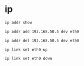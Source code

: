 # ip

```bash
ip addr show
```

```bash
ip addr add 192.168.50.5 dev eth0
```


```bash
ip addr del 192.168.50.5 dev eth0
```

```bash
ip link set eth0 up
```

```bash
ip link set eth0 down
```